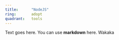 ```yaml
---
title:      "NodeJS"
ring:       adopt
quadrant:   tools
---
```


Text goes here. You can use **markdown** here. Wakaka